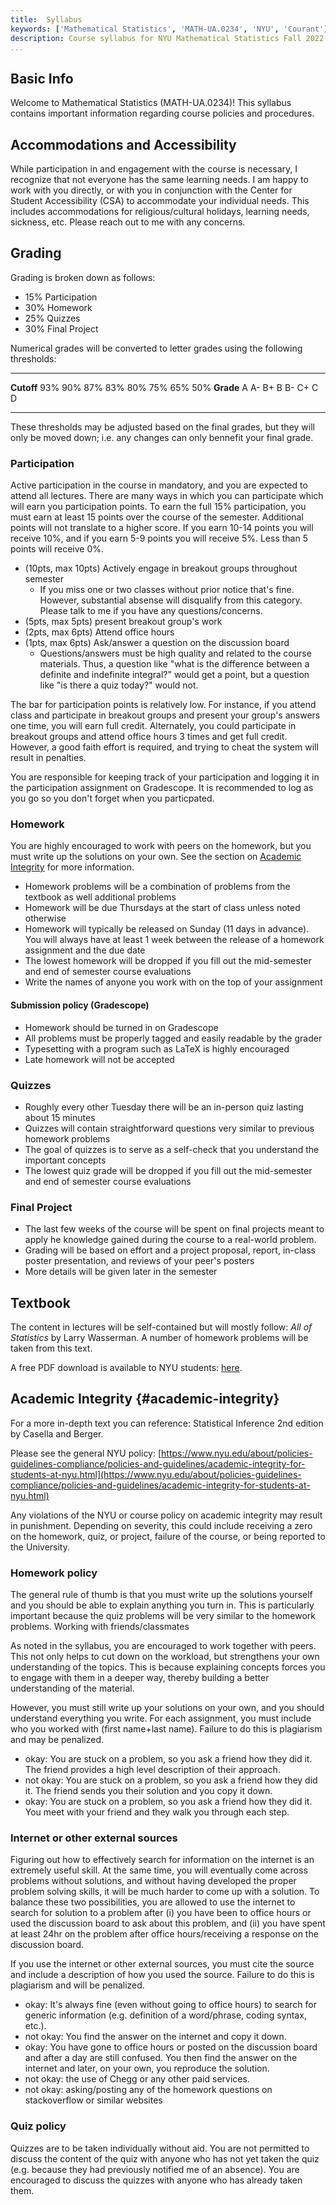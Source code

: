 ```yaml
---
title:  Syllabus
keywords: ['Mathematical Statistics', 'MATH-UA.0234', 'NYU', 'Courant']
description: Course syllabus for NYU Mathematical Statistics Fall 2022
...
```


## Basic Info

Welcome to Mathematical Statistics (MATH-UA.0234)!
This syllabus contains important information regarding course policies and procedures.


## Accommodations and Accessibility

While participation in and engagement with the course is necessary, I recognize that not everyone has the same learning needs. I am happy to work with you directly, or with you in conjunction with the Center for Student Accessibility (CSA) to accommodate your individual needs. This includes accommodations for religious/cultural holidays, learning needs, sickness, etc.
Please reach out to me with any concerns.

## Grading

Grading is broken down as follows:

- 15% Participation
- 30% Homework
- 25% Quizzes
- 30% Final Project

Numerical grades will be converted to letter grades using the following thresholds:

-----------  ---- ---- ---- ---- ---- ---- ---- ----
**Cutoff**   93%  90%  87%  83%  80%  75%  65%  50%
**Grade**    A    A-   B+   B    B-   C+   C    D 
-----------  ---- ---- ---- ---- ---- ---- ---- ----

These thresholds may be adjusted based on the final grades, but they will only be moved down; i.e. any changes can only bennefit your final grade.
  
### Participation

Active participation in the course in mandatory, and you are expected to attend all lectures. There are many ways in which you can participate which will earn you participation points. To earn the full 15% participation, you must earn at least 15 points over the course of the semester. Additional points will not translate to a higher score. If you earn 10-14 points you will receive 10%, and if you earn 5-9 points you will receive 5%. Less than 5 points will receive 0%.

- (10pts, max 10pts) Actively engage in breakout groups throughout semester
	- If you miss one or two classes without prior notice that's fine. However, substantial absense will disqualify from this category. Please talk to me if you have any questions/concerns.
- (5pts, max 5pts) present breakout group's work
- (2pts, max 6pts) Attend office hours
- (1pts, max 6pts) Ask/answer a question on the discussion board
	- Questions/answers must be high quality and related to the course materials. Thus, a question like "what is the difference between a definite and indefinite integral?" would get a point, but a question like "is there a quiz today?" would not.

The bar for participation points is relatively low. For instance, if you attend class and participate in breakout groups and present your group's answers one time, you will earn full credit. Alternately, you could participate in breakout groups and attend office hours 3 times and get full credit. 
However, a good faith effort is required, and trying to cheat the system will result in penalties.

You are responsible for keeping track of your participation and logging it in the participation assignment on Gradescope. It is recommended to log as you go so you don't forget when you particpated.


### Homework

You are highly encouraged to work with peers on the homework, but you must write up the solutions on your own. See the section on [Academic Integrity](#academic-integrity) for more information.

- Homework problems will be a combination of problems from the textbook as well additional problems
- Homework will be due Thursdays at the start of class unless noted otherwise
- Homework will typically be released on Sunday (11 days in advance). You will always have at least 1 week between the release of a homework assignment and the due date
- The lowest homework will be dropped if you fill out the mid-semester and end of semester course evaluations
- Write the names of anyone you work with on the top of your assignment


#### Submission policy (Gradescope)

- Homework should be turned in on Gradescope
- All problems must be properly tagged and easily readable by the grader
- Typesetting with a program such as LaTeX is highly encouraged
- Late homework will not be accepted


### Quizzes

- Roughly every other Tuesday there will be an in-person quiz lasting about 15 minutes
- Quizzes will contain straightforward questions very similar to previous homework problems
- The goal of quizzes is to serve as a self-check that you understand the important concepts
- The lowest quiz grade will be dropped if you fill out the mid-semester and end of semester course evaluations


### Final Project

- The last few weeks of the course will be spent on final projects meant to apply he knowledge gained during the course to a real-world problem.
- Grading will be based on effort and a project proposal, report, in-class poster presentation, and reviews of your peer's posters
- More details will be given later in the semester


## Textbook

The content in lectures will be self-contained but will mostly follow: *All of Statistics* by Larry Wasserman. A number of homework problems will be taken from this text.

A free PDF download is available to NYU students: [here](https://link.springer.com/book/10.1007/978-0-387-21736-9).


## Academic Integrity {#academic-integrity}

For a more in-depth text you can reference: Statistical Inference 2nd edition by Casella and Berger.


Please see the general NYU policy: [https://www.nyu.edu/about/policies-guidelines-compliance/policies-and-guidelines/academic-integrity-for-students-at-nyu.html](https://www.nyu.edu/about/policies-guidelines-compliance/policies-and-guidelines/academic-integrity-for-students-at-nyu.html)

Any violations of the NYU or course policy on academic integrity may result in punishment. Depending on severity, this could include receiving a zero on the homework, quiz, or project, failure of the course, or being reported to the University.

### Homework policy

The general rule of thumb is that you must write up the solutions yourself and you should be able to explain anything you turn in. This is particularly important because the quiz problems will be very similar to the homework problems.
Working with friends/classmates

As noted in the syllabus, you are encouraged to work together with peers. This not only helps to cut down on the workload, but strengthens your own understanding of the topics. This is because explaining concepts forces you to engage with them in a deeper way, thereby building a better understanding of the material.

However, you must still write up your solutions on your own, and you should understand everything you write. For each assignment, you must include who you worked with (first name+last name). Failure to do this is plagiarism and may be penalized.

- <span class="syllabus-ok">okay</span>: You are stuck on a problem, so you ask a friend how they did it. The friend provides a high level description of their approach.
- <span class="syllabus-notok">not okay</span>: You are stuck on a problem, so you ask a friend how they did it. The friend sends you their solution and you copy it down.
- <span class="syllabus-ok">okay</span>: You are stuck on a problem, so you ask a friend how they did it. You meet with your friend and they walk you through each step.

### Internet or other external sources

Figuring out how to effectively search for information on the internet is an extremely useful skill. At the same time, you will eventually come across problems without solutions, and without having developed the proper problem solving skills, it will be much harder to come up with a solution. To balance these two possibilities, you are allowed to use the internet to search for solution to a problem after (i) you have been to office hours or used the discussion board to ask about this problem, and (ii) you have spent at least 24hr on the problem after office hours/receiving a response on the discussion board.

If you use the internet or other external sources, you must cite the source and include a description of how you used the source. Failure to do this is plagiarism and will be penalized.

- <span class="syllabus-ok">okay</span>: It's always fine (even without going to office hours) to search for generic information (e.g. definition of a word/phrase, coding syntax, etc.).
- <span class="syllabus-notok">not okay</span>: You find the answer on the internet and copy it down.
- <span class="syllabus-ok">okay</span>: You have gone to office hours or posted on the discussion board and after a day are still confused. You then find the answer on the internet and later, on your own, you reproduce the solution.
- <span class="syllabus-notok">not okay</span>: the use of Chegg or any other paid services.
- <span class="syllabus-notok">not okay</span>: asking/posting any of the homework questions on stackoverflow or similar websites

### Quiz policy

Quizzes are to be taken individually without aid. You are not permitted to discuss the content of the quiz with anyone who has not yet taken the quiz (e.g. because they had previously notified me of an absence). You are encouraged to discuss the quizzes with anyone who has already taken them.

